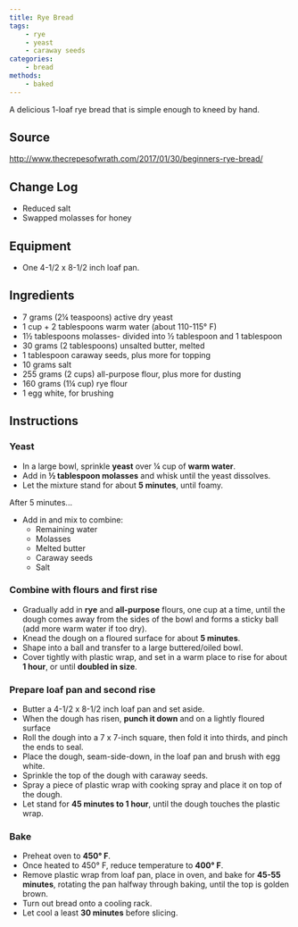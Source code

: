 ```yaml
---
title: Rye Bread
tags:
    - rye
    - yeast
    - caraway seeds
categories: 
    - bread
methods:
    - baked
---
```


A delicious 1-loaf rye bread that is simple enough to kneed by hand.

## Source
http://www.thecrepesofwrath.com/2017/01/30/beginners-rye-bread/

## Change Log

-   Reduced salt
-   Swapped molasses for honey

## Equipment

-   One 4-1/2 x 8-1/2 inch loaf pan.

## Ingredients

-   7 grams (2¼ teaspoons) active dry yeast
-   1 cup + 2 tablespoons warm water (about 110-115° F)
-   1½ tablespoons molasses- divided into ½ tablespoon and 1 tablespoon
-   30 grams (2 tablespoons) unsalted butter, melted
-   1 tablespoon caraway seeds, plus more for topping
-   10 grams salt
-   255 grams (2 cups) all-purpose flour, plus more for dusting
-   160 grams (1¼ cup) rye flour
-   1 egg white, for brushing

## Instructions

### Yeast

-   In a large bowl, sprinkle **yeast** over ¼ cup of **warm water**.
-   Add in **½ tablespoon molasses** and whisk until the yeast
    dissolves.
-   Let the mixture stand for about **5 minutes**, until foamy.

After 5 minutes...

-   Add in and mix to combine:
    -   Remaining water
    -   Molasses
    -   Melted butter
    -   Caraway seeds
    -   Salt

### Combine with flours and first rise

-   Gradually add in **rye** and **all-purpose** flours, one cup at a
    time, until the dough comes away from the sides of the bowl and
    forms a sticky ball (add more warm water if too dry).
-   Knead the dough on a floured surface for about **5 minutes**.
-   Shape into a ball and transfer to a large buttered/oiled bowl.
-   Cover tightly with plastic wrap, and set in a warm place to rise for
    about **1 hour**, or until **doubled in size**.

### Prepare loaf pan and second rise

-   Butter a 4-1/2 x 8-1/2 inch loaf pan and set aside.
-   When the dough has risen, **punch it down** and on a lightly floured
    surface
-   Roll the dough into a 7 x 7-inch square, then fold it into thirds,
    and pinch the ends to seal.
-   Place the dough, seam-side-down, in the loaf pan and brush with egg
    white.
-   Sprinkle the top of the dough with caraway seeds.
-   Spray a piece of plastic wrap with cooking spray and place it on top
    of the dough.
-   Let stand for **45 minutes to 1 hour**, until the dough touches the
    plastic wrap.

### Bake

-   Preheat oven to **450° F**.
-   Once heated to 450° F, reduce temperature to **400° F**.
-   Remove plastic wrap from loaf pan, place in oven, and bake for
    **45-55 minutes**, rotating the pan halfway through baking, until
    the top is golden brown.
-   Turn out bread onto a cooling rack.
-   Let cool a least **30 minutes** before slicing.
